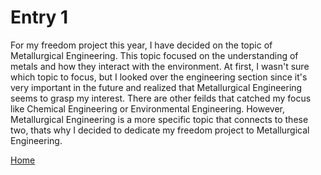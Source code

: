 # Entry 1

For my freedom project this year, I have decided on the topic of Metallurgical Engineering. This topic focused on the understanding of metals and how they interact with the environment. At first, I wasn't sure which topic to focus, but I looked over the engineering section since it's very important in the future and realized that Metallurgical Engineering seems to grasp my interest. There are other feilds that catched my focus like Chemical Engineering or Environmental Engineering. However, Metallurgical Engineering is a more specific topic that connects to these two, thats why I decided to dedicate my freedom project to Metallurgical Engineering. 

[Home](../README.md)
